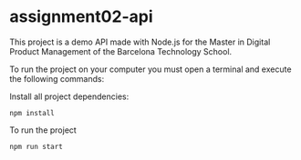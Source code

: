 # assignment02-api

This project is a demo API made with Node.js for the Master in Digital Product Management of the Barcelona Technology School. 

To run the project on your computer you must open a terminal and execute the following commands:

Install all project dependencies:
```
npm install
```

To run the project
```
npm run start
```